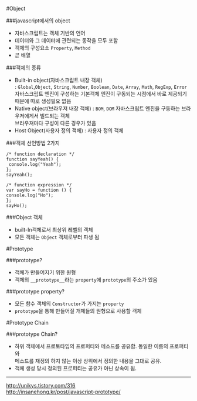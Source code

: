 ﻿#Object

###javascript에서의 object
 * 자바스크립트는 객체 기반의 언어
 * 데이터와 그 데이터에 관련되는 동작을 모두 포함
 * 객체의 구성요소 `Property`, `Method`
 * 곧 배열

###객체의 종류
 * Built-in object(자바스크립트 내장 객체)  
  : `Global`,`Object`, `String`, `Number`, `Boolean`, `Date`, `Array`, `Math`, `RegExp`, `Error`  
   자바스크립트 엔진이 구성하는 기본객체
   엔진이 구동되는 시점에서 바로 제공되기 때문에 따로 생성필요 없음
 * Native object(브라우져 내장 객체)
  : `BOM`, `DOM`
  자바스크립트 엔진을 구동하는 브라우저에게서 빌드되는 객체  
  브라우져마다 구성이 다른 경우가 있음
 * Host Object(사용자 정의 객체)
  : 사용자 정의 객체

###객체 선언방법 2가지
   ```
/* function declaration */
function sayYeah() {   
    console.log("Yeah");
};
sayYeah();

/* function expression */
var sayHo = function () {     
   console.log("Ho");
};
sayHo();
```

###Object 객체
 * built-In객체로서 최상위 레벨의 객체
 * 모든 객체는 `Object` 객체로부터 파생 됨 


#Prototype

###prototype?
 * 객체가 만들어지기 위한 원형
 * 객체의 `__prototype__`라는 `property`에 `prototype`의 주소가 있음

###prototype property? 
 * 모든 함수 객체의 `Constructor`가 가지는 `property`
 * `prototype`을 통해 만들어질 개체들의 원형으로 사용할 객체


#Prototype Chain

###prototype Chain?
 * 하위 객체에서 프로토타입의 프로퍼티와 메소드를 공유함. 동일한 이름의 프로퍼티와  
     메소드를 재정의 하지 않는 이상 상위에서 정의한 내용을 그대로 공유. 
 * 객체 생성 당시 정의된 프로퍼티는 공유가 아닌 상속이 됨.

---

http://unikys.tistory.com/316  
http://insanehong.kr/post/javascript-prototype/
